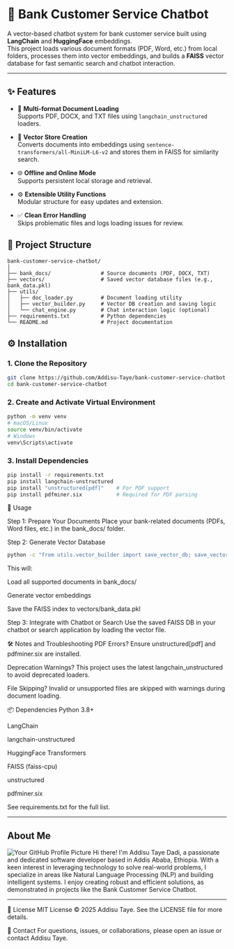 # 🏦 Bank Customer Service Chatbot

A vector-based chatbot system for bank customer service built using **LangChain** and **HuggingFace** embeddings.  
This project loads various document formats (PDF, Word, etc.) from local folders, processes them into vector embeddings, and builds a **FAISS** vector database for fast semantic search and chatbot interaction.

---

## ✨ Features

- 📄 **Multi-format Document Loading**  
  Supports PDF, DOCX, and TXT files using `langchain_unstructured` loaders.

- 🧠 **Vector Store Creation**  
  Converts documents into embeddings using `sentence-transformers/all-MiniLM-L6-v2` and stores them in FAISS for similarity search.

- 🌐 **Offline and Online Mode**  
  Supports persistent local storage and retrieval.

- ⚙️ **Extensible Utility Functions**  
  Modular structure for easy updates and extension.

- ✅ **Clean Error Handling**  
  Skips problematic files and logs loading issues for review.



## 📁 Project Structure

```plaintext
bank-customer-service-chatbot/
│
├── bank_docs/                # Source documents (PDF, DOCX, TXT)
├── vectors/                  # Saved vector database files (e.g., bank_data.pkl)
├── utils/
│   ├── doc_loader.py         # Document loading utility
│   ├── vector_builder.py     # Vector DB creation and saving logic
│   └── chat_engine.py        # Chat interaction logic (optional)
├── requirements.txt          # Python dependencies
└── README.md                 # Project documentation
```


## ⚙️ Installation

### 1. Clone the Repository

```bash
git clone https://github.com/Addisu-Taye/bank-customer-service-chatbot.git
cd bank-customer-service-chatbot
```
### 2. Create and Activate Virtual Environment

```bash
python -m venv venv
# macOS/Linux
source venv/bin/activate
# Windows
venv\Scripts\activate

```
### 3. Install Dependencies

```bash
pip install -r requirements.txt
pip install langchain-unstructured
pip install "unstructured[pdf]"    # For PDF support
pip install pdfminer.six           # Required for PDF parsing
```
🚀 Usage

Step 1: Prepare Your Documents
Place your bank-related documents (PDFs, Word files, etc.) in the bank_docs/ folder.

Step 2: Generate Vector Database

```bash
python -c "from utils.vector_builder import save_vector_db; save_vector_db('bank_docs', 'vectors')"
```
This will:

Load all supported documents in bank_docs/

Generate vector embeddings

Save the FAISS index to vectors/bank_data.pkl

Step 3: Integrate with Chatbot or Search
Use the saved FAISS DB in your chatbot or search application by loading the vector file.

🛠 Notes and Troubleshooting
PDF Errors?
Ensure unstructured[pdf] and pdfminer.six are installed.

Deprecation Warnings?
This project uses the latest langchain_unstructured to avoid deprecated loaders.

File Skipping?
Invalid or unsupported files are skipped with warnings during document loading.

📦 Dependencies
Python 3.8+

LangChain

langchain-unstructured

HuggingFace Transformers

FAISS (faiss-cpu)

unstructured

pdfminer.six

See requirements.txt for the full list.

---

## About Me
![Your GitHub Profile Picture](https://github.com/Addisu-Taye.png)
Hi there! I'm Addisu Taye Dadi, a passionate and dedicated software developer based in Addis Ababa, Ethiopia. With a keen interest in leveraging technology to solve real-world problems, I specialize in areas like Natural Language Processing (NLP) and building intelligent systems. I enjoy creating robust and efficient solutions, as demonstrated in projects like the Bank Customer Service Chatbot.

---

📄 License
MIT License © 2025 Addisu Taye.
See the LICENSE file for more details.

🤝 Contact
For questions, issues, or collaborations, please open an issue or contact Addisu Taye.
